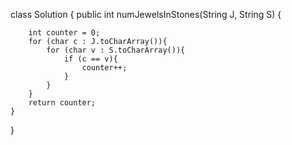 class Solution {
    public int numJewelsInStones(String J, String S) {
        
        int counter = 0;
        for (char c : J.toCharArray()){
            for (char v : S.toCharArray()){
                if (c == v){
                    counter++;
                }
            }
        }
        return counter;
    }
}